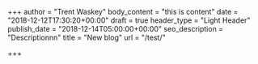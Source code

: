 +++
author = "Trent Waskey"
body_content = "this is content"
date = "2018-12-12T17:30:20+00:00"
draft = true
header_type = "Light Header"
publish_date = "2018-12-14T05:00:00+00:00"
seo_description = "Descriptionnn"
title = "New blog"
url = "/test/"

+++
